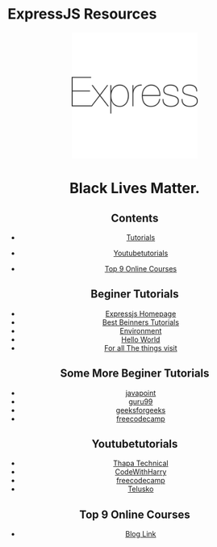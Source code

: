# ExpressJS Resources

<div align="center">
	<code><img height="250" src="https://raw.githubusercontent.com/github/explore/80688e429a7d4ef2fca1e82350fe8e3517d3494d/topics/express/express.png"></code>
</div>
<div align="center">
	
# Black Lives Matter.

## Contents

- [Tutorials](#beginer-tutorials)<br/> 

- [ Youtubetutorials](#beginer-tutorials)<br/> 

- [Top 9 Online Courses](#beginer-tutorials)<br/> 

## Beginer Tutorials

- [Expressjs Homepage ](https://https://expressjs.com/)
- [Best Beinners Tutorials ](https://www.tutorialspoint.com/expressjs/index.htm)
- [Environment ](https://www.tutorialspoint.com/expressjs/expressjs_environment.htm)
- [Hello World ](https://www.tutorialspoint.com/expressjs/expressjs_hello_world.htm)
- [For all The things visit ](https://www.tutorialspoint.com/index.htm)

## Some More Beginer Tutorials
- [javapoint](https://https://www.javatpoint.com/expressjs-tutorial)
- [guru99](https://www.guru99.com/node-js-express.html)
- [geeksforgeeks](https://www.geeksforgeeks.org/introduction-to-express/)
- [freecodecamp](https://www.freecodecamp.org/news/express-explained-with-examples-installation-routing-middleware-and-more/)

## Youtubetutorials
-  [Thapa Technical](https://www.youtube.com/playlist?list=PLwGdqUZWnOp3Vqww2cL5KbDkShj4NMRzk) 
-  [CodeWithHarry](https://www.youtube.com/playlist?list=PLu0W_9lII9agiCUZYRsvtGTXdxkzPyItg) 
-  [freecodecamp](https://www.youtube.com/watch?v=G8uL0lFFoN0) 
-  [Telusko](https://www.youtube.com/watch?v=2ojkb44XObc) 

## Top 9 Online Courses
-  [Blog Link](https://medium.com/@abhi.eduonix/9-online-resources-to-get-you-started-with-express-js-98503c143916) 


